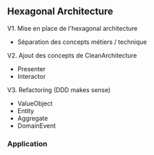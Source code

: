## Hexagonal Architecture


V1. Mise en place de l'hexagonal architecture

- Séparation des concepts métiers / technique

V2. Ajout des concepts de CleanArchitecture

- Presenter
- Interactor

V3. Refactoring (DDD makes sense)

- ValueObject
- Entity
- Aggregate
- DomainEvent

### Application

